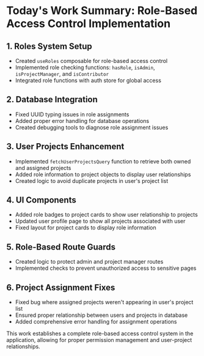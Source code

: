 # Today's Work Summary: Role-Based Access Control Implementation

## 1. Roles System Setup

- Created `useRoles` composable for role-based access control
- Implemented role checking functions: `hasRole`, `isAdmin`, `isProjectManager`, and `isContributor`
- Integrated role functions with auth store for global access

## 2. Database Integration

- Fixed UUID typing issues in role assignments
- Added proper error handling for database operations
- Created debugging tools to diagnose role assignment issues

## 3. User Projects Enhancement

- Implemented `fetchUserProjectsQuery` function to retrieve both owned and assigned projects
- Added role information to project objects to display user relationships
- Created logic to avoid duplicate projects in user's project list

## 4. UI Components

- Added role badges to project cards to show user relationship to projects
- Updated user profile page to show all projects associated with user
- Fixed layout for project cards to display role information

## 5. Role-Based Route Guards

- Created logic to protect admin and project manager routes
- Implemented checks to prevent unauthorized access to sensitive pages

## 6. Project Assignment Fixes

- Fixed bug where assigned projects weren't appearing in user's project list
- Ensured proper relationship between users and projects in database
- Added comprehensive error handling for assignment operations

This work establishes a complete role-based access control system in the application, allowing for proper permission management and user-project relationships.
